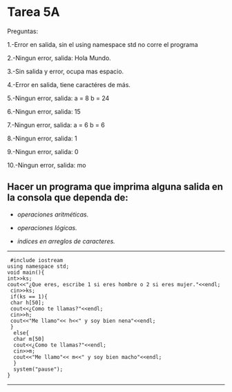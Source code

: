 # Tarea 5A

Preguntas:

1.-Error en salida, sin el using namespace std no corre el programa

2.-Ningun error, salida: Hola Mundo.

3.-Sin salida y error, ocupa mas espacio.

4.-Error en salida, tiene caractéres de más.

5.-Ningun error, salida: a = 8 b = 24

6.-Ningun error, salida: 15

7.-Ningun error, salida: a = 6 b = 6

8.-Ningun error, salida: 1

9.-Ningun error, salida: 0

10.-Ningun error, salida: mo

## Hacer un programa que imprima alguna salida en la consola que dependa de:
 + *operaciones aritméticas.*
- *operaciones lógicas.*
* *índices en arreglos de caracteres.*

---
     #include iostream
    using namespace std;
    void main(){
    int>>ks;
    cout<<"¿Que eres, escribe 1 si eres hombre o 2 si eres mujer."<<endl;
     cin>>ks;
     if(ks == 1){
     char h[50];
     cout<<¿Como te llamas?"<<endl;
     cin>>h;
     cout<<"Me llamo"<< h<<" y soy bien nena"<<endl;
     }
      else{
      char m[50]
      cout<<¿Como te llamas?"<<endl;
      cin>>m;
      cout<<"Me llamo"<< m<<" y soy bien macho"<<endl;
      }
      system("pause");
    }
  ---
